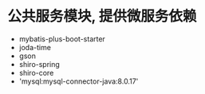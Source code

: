 # 公共服务模块, 提供微服务依赖
- mybatis-plus-boot-starter
- joda-time
- gson
- shiro-spring
- shiro-core
- 'mysql:mysql-connector-java:8.0.17'